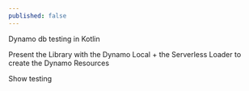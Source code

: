 ```yaml
---
published: false
---
```

Dynamo db testing in Kotlin

Present the Library with the Dynamo Local + the Serverless Loader to create the Dynamo Resources

Show testing
